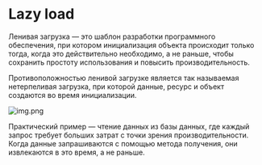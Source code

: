 # Lazy load

Ленивая загрузка — это шаблон разработки программного обеспечения,
при котором инициализация объекта происходит только тогда, когда это действительно 
необходимо, а не раньше, чтобы сохранить простоту использования и повысить 
производительность.

Противоположностью ленивой загрузке является так называемая нетерпеливая загрузка,
при которой данные, ресурс и объект создаются во время инициализации.

![img.png](img.png)

Практический пример — чтение данных из базы данных, где каждый запрос требует
больших затрат с точки зрения производительности. Когда данные запрашиваются 
с помощью метода получения, они извлекаются в это время, а не раньше.